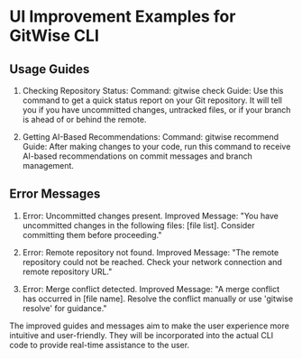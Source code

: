 UI Improvement Examples for GitWise CLI
=======================================

Usage Guides
------------
1. Checking Repository Status:
   Command: gitwise check
   Guide: Use this command to get a quick status report on your Git repository. It will tell you if you have uncommitted changes, untracked files, or if your branch is ahead of or behind the remote.

2. Getting AI-Based Recommendations:
   Command: gitwise recommend
   Guide: After making changes to your code, run this command to receive AI-based recommendations on commit messages and branch management.

Error Messages
--------------
1. Error: Uncommitted changes present.
   Improved Message: "You have uncommitted changes in the following files: [file list]. Consider committing them before proceeding."

2. Error: Remote repository not found.
   Improved Message: "The remote repository could not be reached. Check your network connection and remote repository URL."

3. Error: Merge conflict detected.
   Improved Message: "A merge conflict has occurred in [file name]. Resolve the conflict manually or use 'gitwise resolve' for guidance."

The improved guides and messages aim to make the user experience more intuitive and user-friendly. They will be incorporated into the actual CLI code to provide real-time assistance to the user.